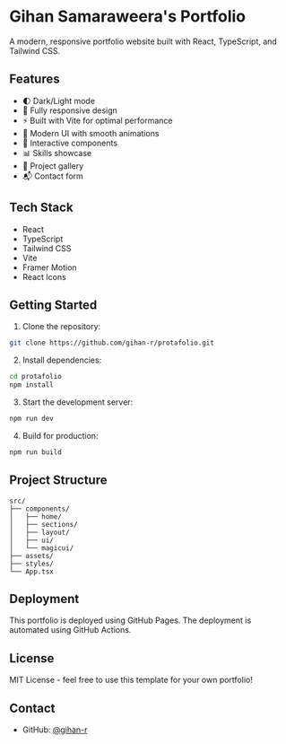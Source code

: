 # Gihan Samaraweera's Portfolio

A modern, responsive portfolio website built with React, TypeScript, and Tailwind CSS.

## Features

- 🌓 Dark/Light mode
- 📱 Fully responsive design
- ⚡ Built with Vite for optimal performance
- 🎨 Modern UI with smooth animations
- 🎯 Interactive components
- 📊 Skills showcase
- 📂 Project gallery
- 📬 Contact form

## Tech Stack

- React
- TypeScript
- Tailwind CSS
- Vite
- Framer Motion
- React Icons

## Getting Started

1. Clone the repository:
```bash
git clone https://github.com/gihan-r/protafolio.git
```

2. Install dependencies:
```bash
cd protafolio
npm install
```

3. Start the development server:
```bash
npm run dev
```

4. Build for production:
```bash
npm run build
```

## Project Structure

```
src/
├── components/
│   ├── home/
│   ├── sections/
│   ├── layout/
│   ├── ui/
│   └── magicui/
├── assets/
├── styles/
└── App.tsx
```

## Deployment

This portfolio is deployed using GitHub Pages. The deployment is automated using GitHub Actions.

## License

MIT License - feel free to use this template for your own portfolio!

## Contact

- GitHub: [@gihan-r](https://github.com/gihan-r)
